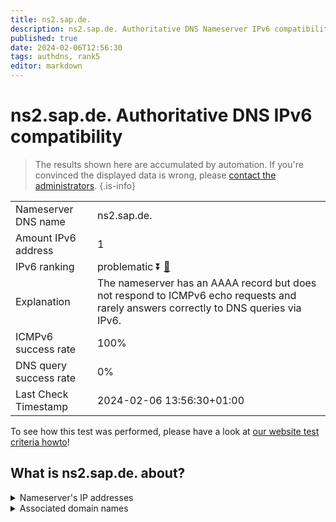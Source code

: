 ```yaml
---
title: ns2.sap.de.
description: ns2.sap.de. Authoritative DNS Nameserver IPv6 compatibility
published: true
date: 2024-02-06T12:56:30
tags: authdns, rank5
editor: markdown
---
```


# ns2.sap.de. Authoritative DNS IPv6 compatibility

> The results shown here are accumulated by automation. If you're convinced the displayed data is wrong, please [contact the administrators](/howto/chat). 
{.is-info}




|   |   |
| - | - |
| Nameserver DNS name | ns2.sap.de.
| Amount IPv6 address | 1
| IPv6 ranking | problematic :arrow_double_down: [🔗](/howto/ranking) |
| Explanation | The nameserver has an AAAA record but does not respond to ICMPv6 echo requests and rarely answers correctly to DNS queries via IPv6. |
| ICMPv6 success rate | 100%|
| DNS query success rate | 0% |
| Last Check Timestamp | 2024-02-06 13:56:30+01:00 |

To see how this test was performed, please have a look at [our website test criteria howto](/howto/testcriteria/authdns)!


## What is ns2.sap.de. about?




<details>
<summary>Nameserver's IP addresses</summary>

2a01:5b0:12::7

</details>



<details>
<summary>Associated domain names</summary>

www.sap.com

</details>
